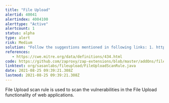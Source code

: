 ```yaml
---
title: "File Upload"
alertid: 40041
alertindex: 4004100
alerttype: "Active"
alertcount: 1
status: alpha
type: alert
risk: Medium
solution: "Follow the suggestions mentioned in following links: 1. https://portswigger.net/kb/issues/00500980_file-upload-functionality 2. https://www.youtube.com/watch?v=CmF9sEyKZNo"
references:
   - https://cwe.mitre.org/data/definitions/434.html
code: https://github.com/zaproxy/zap-extensions/blob/master/addOns/fileupload/src/main/java/org/sasanlabs/fileupload/FileUploadScanRule.java
linktext: org/sasanlabs/fileupload/FileUploadScanRule.java
date: 2021-08-25 09:39:21.308Z
lastmod: 2021-08-25 09:39:21.308Z
---
```

File Upload scan rule is used to scan the vulnerabilities in the File Upload functionality of web applications.
